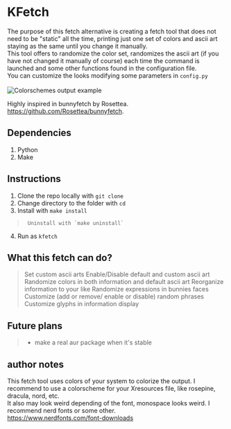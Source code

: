 # KFetch
The purpose of this fetch alternative is creating a fetch tool that does not need to be "static" all the time, 
printing just one set of colors and ascii art staying as the same until you change it manually. <br>
This tool offers to randomize the color set, randomizes the ascii art (if you have not changed it manually of course)
each time the command is launched and some other functions found in the configuration file. <br>
You can customize the looks modifying some parameters in ` config.py ` <br>
<br>
![Colorschemes output example](/images/demonstration.png)<br>

Highly inspired in bunnyfetch by Rosettea. <br>
https://github.com/Rosettea/bunnyfetch.

## Dependencies
1. Python
2. Make

## Instructions
1. Clone the repo locally with ` git clone `
2. Change directory to the folder with ` cd `
3. Install with  `make install`
>      Uninstall with `make uninstall`
4. Run as  `kfetch`

## What this fetch can do?
>   Set custom ascii arts
>   Enable/Disable default and custom ascii art
>   Randomize colors in both information and default ascii art 
>   Reorganize information to your like
>   Randomize expressions in bunnies faces
>   Customize (add or remove/ enable or disable) random phrases
>   Customize glyphs in information display

## Future plans
> - make a real aur package when it's stable

## author notes
This fetch tool uses colors of your system to colorize the output.
I recommend to use a colorscheme for your Xresources file, like rosepine, dracula, nord, etc. <br>
It also may look weird depending of the font, monospace looks weird. I recommend nerd fonts or some other.<br> 
https://www.nerdfonts.com/font-downloads
